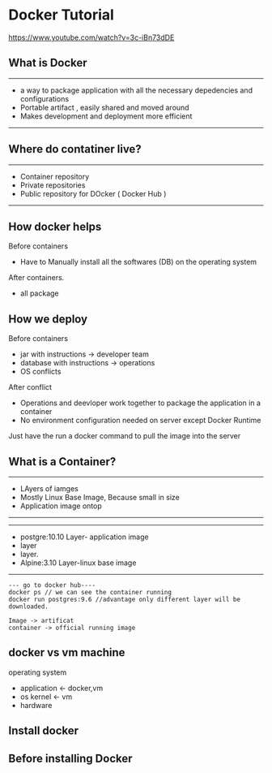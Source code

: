 # Docker Tutorial 
https://www.youtube.com/watch?v=3c-iBn73dDE

## What is Docker 
***
- a way to package application with all the necessary depedencies and configurations
- Portable artifact , easily shared and moved around
- Makes development and deployment more efficient
***

## Where do contatiner live?
***
- Container repository
- Private repositories
- Public repository for DOcker ( Docker Hub )
***

## How docker helps
Before containers 
- Have to Manually install all the softwares (DB) on the operating system

After containers. 
- all package

## How we deploy
Before containers
- jar with instructions  -> developer team
- database with instructions -> operations
- OS conflicts

After conflict
- Operations and deevloper work together to package the application in a container
- No environment configuration needed on server except Docker Runtime

Just have the run a docker command to pull the image into the server

## What is a Container?
***
- LAyers of iamges
- Mostly Linux Base Image, Because small in size
- Application image ontop
***
***
- postgre:10.10 Layer- application image
- layer
- layer.
- Alpine:3.10 Layer-linux base image
***
```
--- go to docker hub----
docker ps // we can see the container running
docker run postgres:9.6 //advantage only different layer will be downloaded. 

Image -> artificat 
container -> official running image
```

## docker vs vm machine 
operating system
- application <- docker,vm
- os kernel <- vm
- hardware

## Install docker 
Before installing Docker 
- 

